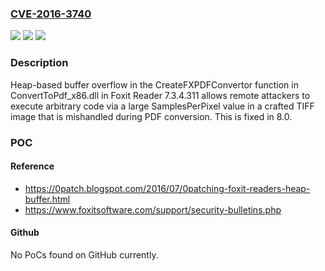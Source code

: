 ### [CVE-2016-3740](https://cve.mitre.org/cgi-bin/cvename.cgi?name=CVE-2016-3740)
![](https://img.shields.io/static/v1?label=Product&message=n%2Fa&color=blue)
![](https://img.shields.io/static/v1?label=Version&message=n%2Fa&color=blue)
![](https://img.shields.io/static/v1?label=Vulnerability&message=n%2Fa&color=brighgreen)

### Description

Heap-based buffer overflow in the CreateFXPDFConvertor function in ConvertToPdf_x86.dll in Foxit Reader 7.3.4.311 allows remote attackers to execute arbitrary code via a large SamplesPerPixel value in a crafted TIFF image that is mishandled during PDF conversion. This is fixed in 8.0.

### POC

#### Reference
- https://0patch.blogspot.com/2016/07/0patching-foxit-readers-heap-buffer.html
- https://www.foxitsoftware.com/support/security-bulletins.php

#### Github
No PoCs found on GitHub currently.

